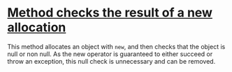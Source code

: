 # [Method checks the result of a new allocation](http://fb-contrib.sourceforge.net/bugdescriptions.html#UNNC_UNNECESSARY_NEW_NULL_CHECK)

This method allocates an object with `new`, and then checks that the object is null
			or non null. As the new operator is guaranteed to either succeed or throw an exception,
			this null check is unnecessary and can be removed.